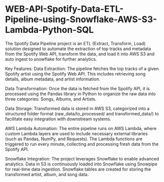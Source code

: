 # WEB-API-Spotify-Data-ETL-Pipeline-using-Snowflake-AWS-S3-Lambda-Python-SQL
The Spotify Data Pipeline project is an ETL (Extract, Transform, Load) solution designed to automate the extraction of top tracks and metadata from the Spotify Web API, transform the data, and load it into AWS S3 and auto ingest to snowflake for further analytics.

Key Features:
Data Extraction: The pipeline fetches the top tracks of a given Spotify artist using the Spotify Web API. This includes retrieving song details, album metadata, and artist information.

Data Transformation: Once the data is fetched from the Spotify API, it is processed using the Pandas library in Python to organize the raw data into three categories: Songs, Albums, and Artists.

Data Storage: Transformed data is stored in AWS S3, categorized into a structured folder format (raw_data/to_processed/ and transformed_data/) to facilitate easy integration with downstream systems.

AWS Lambda Automation: The entire pipeline runs on AWS Lambda, where custom Lambda layers are used to include necessary external libraries (such as Pandas, NumPy, and Requests). The Lambda functions are triggered to run every minute, collecting and processing fresh data from the Spotify API.

Snowflake Integration: The project leverages Snowflake to enable advanced analytics. Data in S3 is continuously loaded into Snowflake using Snowpipe for real-time data ingestion. Snowflake tables are created for storing the transformed artist, album, and song data.
